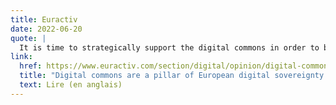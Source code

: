 ```yaml
---
title: Euractiv
date: 2022-06-20
quote: | 
  It is time to strategically support the digital commons in order to bring real benefits of an interconnected world to European citizens, write a group of eighteen organisations, united behind a public vision of the internet.
link:
  href: https://www.euractiv.com/section/digital/opinion/digital-commons-are-a-pillar-of-european-digital-sovereignty-heres-how-to-support-them/
  title: "Digital commons are a pillar of European digital sovereignty – here's how to support them"
  text: Lire (en anglais)
---
```

